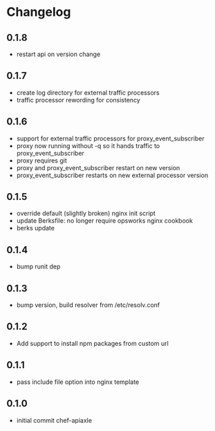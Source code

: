 Changelog
=========

0.1.8
-----
* restart api on version change

0.1.7
-----
* create log directory for external traffic processors
* traffic processor rewording for consistency

0.1.6
-----
* support for external traffic processors for proxy_event_subscriber
* proxy now running without -q so it hands traffic to proxy_event_subscriber
* proxy requires git
* proxy and proxy_event_subscriber restart on new version
* proxy_event_subscriber restarts on new external processor version

0.1.5
-----
* override default (slightly broken) nginx init script
* update Berksfile: no longer require opsworks nginx cookbook
* berks update

0.1.4
-----
* bump runit dep

0.1.3
-----
* bump version, build resolver from /etc/resolv.conf

0.1.2
-----
* Add support to install npm packages from custom url

0.1.1
-----
* pass include file option into nginx template

0.1.0
-----
* initial commit chef-apiaxle
